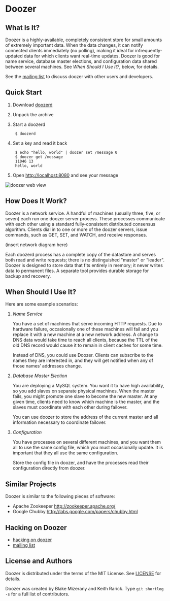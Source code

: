 # Doozer

## What Is It?

Doozer is a highly-available, completely consistent
store for small amounts of extremely important data.
When the data changes, it can notify connected clients
immediately (no polling), making it ideal for
infrequently-updated data for which clients want
real-time updates. Doozer is good for name service,
database master elections, and configuration data shared
between several machines. See *When Should I Use It?*,
below, for details.

See the [mailing list][mail] to discuss doozer with
other users and developers.

## Quick Start

1. Download [doozerd](https://github.com/heroku/doozer/downloads)
2. Unpack the archive
3. Start a doozerd

        $ doozerd

4. Set a key and read it back

        $ echo "hello, world" | doozer set /message 0
        $ doozer get /message
        11046 13
        hello, world

5. Open <http://localhost:8080> and see your message

![doozer web view](/heroku/doozer/raw/0a3a9c/doc/webview.png)

## How Does It Work?

Doozer is a network service. A handful of machines
(usually three, five, or seven) each run one doozer
server process. These processes communicate with each
other using a standard fully-consistent distributed
consensus algorithm. Clients dial in to one or more of
the doozer servers, issue commands, such as GET, SET,
and WATCH, and receive responses.

(insert network diagram here)

Each doozerd process has a complete copy of the
datastore and serves both read and write requests; there
is no distinguished "master" or "leader". Doozer is
designed to store data that fits entirely in memory; it
never writes data to permanent files. A separate tool
provides durable storage for backup and recovery.

## When Should I Use It?

Here are some example scenarios:

1. *Name Service*

   You have a set of machines that serve incoming HTTP
   requests. Due to hardware failure, occasionally one
   of these machines will fail and you replace it with a
   new machine at a new network address. A change to DNS
   data would take time to reach all clients, because
   the TTL of the old DNS record would cause it to
   remain in client caches for some time.

   Instead of DNS, you could use Doozer. Clients can
   subscribe to the names they are interested in, and
   they will get notified when any of those names&#8217;
   addresses change.

2. *Database Master Election*

   You are deploying a MySQL system. You want it to have
   high availability, so you add slaves on separate
   physical machines. When the master fails, you might
   promote one slave to become the new master. At any
   given time, clients need to know which machine is the
   master, and the slaves must coordinate with each
   other during failover.

   You can use doozer to store the address of the
   current master and all information necessary to
   coordinate failover.

3. *Configuration*

   You have processes on several different machines, and
   you want them all to use the same config file, which
   you must occasionally update. It is important that
   they all use the same configuration.

   Store the config file in doozer, and have the
   processes read their configuration directly from
   doozer.

## Similar Projects

Doozer is similar to the following pieces of software:

 * Apache Zookeeper <http://zookeeper.apache.org/>
 * Google Chubby <http://labs.google.com/papers/chubby.html>

## Hacking on Doozer

 * [hacking on doozer](doc/hacking.md)
 * [mailing list][mail]

## License and Authors

Doozer is distributed under the terms of the MIT
License. See [LICENSE](LICENSE) for details.

Doozer was created by Blake Mizerany and Keith Rarick.
Type `git shortlog -s` for a full list of contributors.

[mail]: https://groups.google.com/group/doozer
